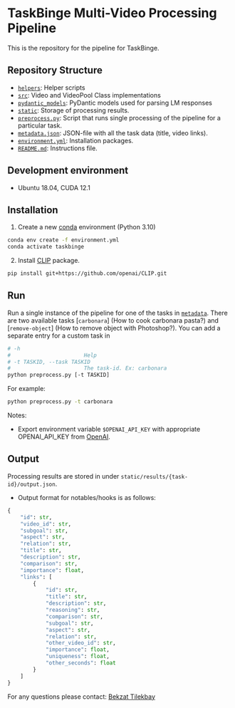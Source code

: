 # TaskBinge Multi-Video Processing Pipeline

This is the repository for the pipeline for TaskBinge.

## Repository Structure

- [`helpers`](/helpers/): Helper scripts
- [`src`](/src/): Video and VideoPool Class implementations
- [`pydantic_models`](/pydantic_models/): PyDantic models used for parsing LM responses
- [`static`](/static/): Storage of processing results. 
- [`preprocess.py`](/preprocess.py): Script that runs single processing of the pipeline for a particular task.
- [`metadata.json`](/metadata.json/): JSON-file with all the task data (title, video links).
- [`environment.yml`](/environment.yml): Installation packages.
- [`README.md`](/README.md): Instructions file.

## Development environment

-   Ubuntu 18.04, CUDA 12.1

## Installation

1. Create a new [conda](https://docs.conda.io/en/latest/) environment (Python 3.10)

```bash
conda env create -f environment.yml
conda activate taskbinge
```

2. Install [CLIP](https://github.com/openai/CLIP) package.
```bash
pip install git+https://github.com/openai/CLIP.git
```

## Run

Run a single instance of the pipeline for one of the tasks in [`metadata`](/metadata/). There are two available tasks [`carbonara`] (How to cook carbonara pasta?) and [`remove-object`] (How to remove object with Photoshop?). You can add a separate entry for a custom task in 
```bash
# -h
#                       Help
# -t TASKID, --task TASKID
#                       The task-id. Ex: carbonara
python preprocess.py [-t TASKID]
```

For example:
```bash
python preprocess.py -t carbonara
```

Notes:
- Export environment variable `$OPENAI_API_KEY` with appropriate OPENAI_API_KEY from [OpenAI](https://openai.com/).


## Output

Processing results are stored in under `static/results/{task-id}/output.json`.

- Output format for notables/hooks is as follows:
```python
{
    "id": str,
    "video_id": str,
    "subgoal": str,
    "aspect": str,
    "relation": str,
    "title": str,
    "description": str,
    "comparison": str,
    "importance": float,
    "links": [
        {
            "id": str,
            "title": str,
            "description": str,
            "reasoning": str,
            "comparison": str,
            "subgoal": str,
            "aspect": str,
            "relation": str,
            "other_video_id": str,
            "importance": float,
            "uniqueness": float,
            "other_seconds": float
        }
    ]
}
```

For any questions please contact: [Bekzat Tilekbay](mailto:tlekbay.b@gmail.com)